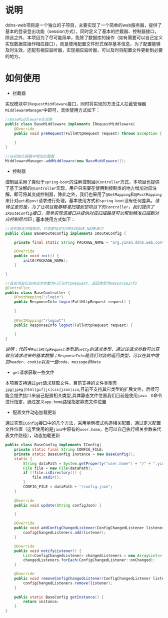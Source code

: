 # 说明
ddns-web项目是一个独立的子项目，主要实现了一个简单的web服务器，提供了基本的登录登出功能（session方式），同时定义了基本的拦截器、控制器接口，除此之外，本项目为了尽可能简单，免除了数据库的操作（如有需要可以自己定义实现数据库操作相应接口），而是使用配置文件形式保存基本信息，为了配置能够及时生效，还配有相应监听器，实现相应监听器，可以及时将配置文件更新到必要的地方。
# 如何使用
* 拦截器

实现模块中`IRequestMiddleware`接口，同时将实现的方法注入拦截管理器`MiddlewareManager`中即可，具体使用方式如下：
```java
//BaseMiddleware实现类
public class BaseMiddleware implements IRequestMiddleware{
    @Override
    public void preRequest(FullHttpRequest request) throws Exception {
    
    }
}
```
```java
//在初始化容器中增加拦截器
MiddlewareManager.addMiddleware(new BaseMiddleware());
```
* 控制器

控制层采用了类似于`spring-boot`的注解控制层`@Controller`方式，本项目也提供了基于注解的`@Controller`实现，用户只需要在使用到控制类的地方增加对应注解，即可将其变成控制器，除此之外，我们也采用了`@GetMapping`和`@PostMapping`来针对`get`和`post`请求进行处理，基本使用方式和`spring-boot`没有任何差异。*值得注意的是，为了让项目能够精准扫描到您项目下的`controller`，我们提供了`IRouteConfig`接口，简单实现该接口并提供对应扫描路径可以帮助精准扫描到对应控制层代码*；基本使用方式如下：
```java
//说明基本扫描规则，只需要指定对应PACKAGE_NAME即可
public class BaseRouteConfig implements IRouteConfig {

    private final static String PACKAGE_NAME = "org.yinan.ddns.web.controller";

    @Override
    public void init() {
        init0(PACKAGE_NAME);
    }

}
```
```java
//目前项目仅支持请求参数为FullHttpRequest，返回类型为ResponseInfo
@Controller
public class BaseController {
    @PostMapping("/login")
    public ResponseInfo login(FullHttpRequest request) {
    
    }
    
    @PostMapping("/logout")
    public ResponseInfo logout(FullHttpRequest request) {
    
    }
}
```
*说明：代码中`FullHttpRequest`类型是`netty`的请求类型，通过该请求参数可以获取到请求过来的基本数据；`ResponseInfo`是我们封装的返回类型，可以在其中增加`header`、`cookie`以及一些`code`、`message`和`data`*
* `get`请求获取一些文件

本项目支持通过`get`请求获取文件，目前支持的文件类型有`jpg|jpeg|html|gif|js|css|json|ico`,目前不支持其它类型的扩展文件，后续可能会提供接口来自己配置相关类型,具体静态文件位置我们目前是使用`java -D`命令进行指定，通过定义`app.home`路径指定静态文件位置
* 配置文件动态加载更新

通过实现`IConfig`接口中的几个方法，采用单例模式构造相关配置，通过定义配置文件位置（这里使用的是`java`中原有的`user.home`，也可以自己执行相关参数来代表文件路径），动态加载更新
```java
public class BaseConfig implements IConfig{
    private static final String CONFIG_FILE;
    private static BaseConfig instance = new BaseConfig();
    static {
        String dataPath = System.getProperty("user.home") + "/" + ".yinan/";
        File file = new File(dataPath);
        if (!file.isDirectory()) {
            file.mkdir();
        }
        CONFIG_FILE = dataPath + "/config.json";
    }
    
    @Override
    public void update(String configJson) {

    }

    @Override
    public void addConfigChangedListener(ConfigChangedListener listener) {
        configChangedListeners.add(listener);
    }

    @Override
    public void notifyListener() {
        List<ConfigChangedListener> changedListeners = new ArrayList<>(configChangedListeners);
        changedListeners.forEach(ConfigChangedListener::onChanged);
    }

    @Override
    public void removeConfigChangedListener(ConfigChangedListener listener) {
        configChangedListeners.remove(listener);
    }
    
    public static BaseConfig getInstance() {
        return instance;
    }
}
```